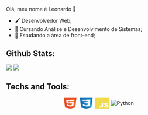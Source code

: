 Olá, meu nome é Leonardo 👋

- 🖌 Desenvolvedor Web;
- 🔭 Cursando Análise e Desenvolvimento de Sistemas;
- 🌱 Estudando a área de front-end;

## Github Stats:

<img height="160em" src="https://github-readme-stats.vercel.app/api/top-langs/?username=leonardomsehn&theme=gotham&hide_border=false&include_all_commits=true&count_private=true&layout=compact"> <img height="160em" src="https://github-readme-streak-stats.herokuapp.com/?user=leonardomsehn&theme=gotham&hide_border=false">

## Techs and Tools:
<div align="center">
  <img align="center" alt="HTML" height="30" width="40" src="https://raw.githubusercontent.com/devicons/devicon/master/icons/html5/html5-original.svg">
  <img align="center" alt="CSS" height="30" width="40" src="https://raw.githubusercontent.com/devicons/devicon/master/icons/css3/css3-original.svg">
  <img align="center" alt="Js" height="30" width="40" src="https://raw.githubusercontent.com/devicons/devicon/master/icons/javascript/javascript-plain.svg">
  <img align="center" alt="Python" height="30" width="40" src="https://raw.github.com/devicons/devicon/tree/master/icons/python/python-original.svg">
</div>
